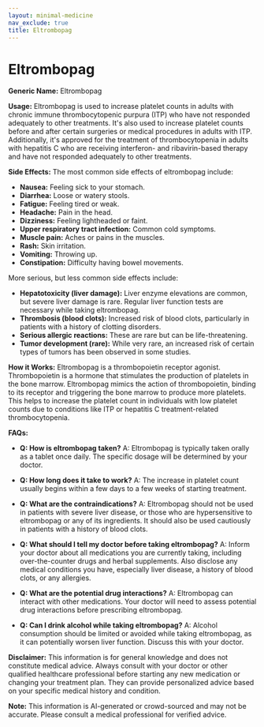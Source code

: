 ```yaml
---
layout: minimal-medicine
nav_exclude: true
title: Eltrombopag
---
```


# Eltrombopag

**Generic Name:** Eltrombopag

**Usage:** Eltrombopag is used to increase platelet counts in adults with chronic immune thrombocytopenic purpura (ITP) who have not responded adequately to other treatments.  It's also used to increase platelet counts before and after certain surgeries or medical procedures in adults with ITP. Additionally, it's approved for the treatment of thrombocytopenia in adults with hepatitis C who are receiving interferon- and ribavirin-based therapy and have not responded adequately to other treatments.

**Side Effects:**  The most common side effects of eltrombopag include:

* **Nausea:** Feeling sick to your stomach.
* **Diarrhea:** Loose or watery stools.
* **Fatigue:** Feeling tired or weak.
* **Headache:** Pain in the head.
* **Dizziness:** Feeling lightheaded or faint.
* **Upper respiratory tract infection:**  Common cold symptoms.
* **Muscle pain:**  Aches or pains in the muscles.
* **Rash:** Skin irritation.
* **Vomiting:** Throwing up.
* **Constipation:** Difficulty having bowel movements.

More serious, but less common side effects include:

* **Hepatotoxicity (liver damage):** Liver enzyme elevations are common, but severe liver damage is rare.  Regular liver function tests are necessary while taking eltrombopag.
* **Thrombosis (blood clots):**  Increased risk of blood clots, particularly in patients with a history of clotting disorders.
* **Serious allergic reactions:**  These are rare but can be life-threatening.
* **Tumor development (rare):** While very rare, an increased risk of certain types of tumors has been observed in some studies.

**How it Works:** Eltrombopag is a thrombopoietin receptor agonist.  Thrombopoietin is a hormone that stimulates the production of platelets in the bone marrow. Eltrombopag mimics the action of thrombopoietin, binding to its receptor and triggering the bone marrow to produce more platelets.  This helps to increase the platelet count in individuals with low platelet counts due to conditions like ITP or hepatitis C treatment-related thrombocytopenia.

**FAQs:**

* **Q: How is eltrombopag taken?** A: Eltrombopag is typically taken orally as a tablet once daily. The specific dosage will be determined by your doctor.

* **Q: How long does it take to work?** A:  The increase in platelet count usually begins within a few days to a few weeks of starting treatment.

* **Q: What are the contraindications?** A:  Eltrombopag should not be used in patients with severe liver disease, or those who are hypersensitive to eltrombopag or any of its ingredients.  It should also be used cautiously in patients with a history of blood clots.

* **Q:  What should I tell my doctor before taking eltrombopag?** A:  Inform your doctor about all medications you are currently taking, including over-the-counter drugs and herbal supplements.  Also disclose any medical conditions you have, especially liver disease, a history of blood clots, or any allergies.

* **Q:  What are the potential drug interactions?** A: Eltrombopag can interact with other medications.  Your doctor will need to assess potential drug interactions before prescribing eltrombopag.

* **Q:  Can I drink alcohol while taking eltrombopag?** A:  Alcohol consumption should be limited or avoided while taking eltrombopag, as it can potentially worsen liver function.  Discuss this with your doctor.


**Disclaimer:** This information is for general knowledge and does not constitute medical advice.  Always consult with your doctor or other qualified healthcare professional before starting any new medication or changing your treatment plan.  They can provide personalized advice based on your specific medical history and condition.


**Note:** This information is AI-generated or crowd-sourced and may not be accurate. Please consult a medical professional for verified advice.